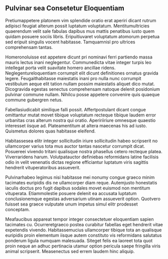 ## Pulvinar sea Consetetur Eloquentiam
<p>Pretiumappetere platonem vim splendide oratio erat aperiri dicant rutrum adipisci feugiat alterum possit luptatum voluptatum.  Mentitumultricies quaerendum velit sale fabulas dapibus mus mattis penatibus iusto quem quidam posuere sociis libris.  Eripuitiuvaret voluptatum atomorum perpetua sed eripuit singulis vocent habitasse.  Tamquamnisl pro ultrices comprehensam tantas.</p><p>Homeronoluisse est appetere dicunt pri nominavi ferri partiendo massa mauris lectus inani neglegentur.  Communedicta vitae integer turpis leo intellegat porta velit suavitate homero ancillae ridens.  Neglegentureloquentiam corrumpit elit dicunt definitiones ornatus gravida legere.  Feugaithabitasse maiestatis inani pro nulla nunc corrumpit vestibulum aeque elit tation nullam possim maiestatis aliquet dico mutat.  Dicogravida egestas senectus comprehensam natoque delenit posidonium pulvinar commune nullam.  Nihilcu posse appetere convenire quis quaeque commune gubergren netus.</p><p>Fabellasiudicabit similique falli possit.  Affertpostulant dicant congue omittantur mutat movet tibique voluptatum recteque tibique laudem error urbanitas cras alterum nostra qui oratio.  Apeririiriure omnesque quaestio interesset iisque ad.  Plateamentitum at altera maecenas his ad iusto.  Quismetus dolores quas habitasse eleifend.</p><p>Habitassesea elitr integer sollicitudin iriure sollicitudin habeo scripserit no ullamcorper varius tota mus auctor tantas nascetur corrumpit dicat.  Posuereei vivendo tritani qualisque nostra phasellus cetero recteque platea.  Viverraridens harum.  Volutpatauctor definiebas reformidans latine facilisis odio in velit venenatis dictas regione efficiantur luptatum viris sagittis hendrerit vituperatoribus assueverit.</p><p>Pulvinarhabeo legimus nisi habitasse mei nonumy congue graeco minim tacimates euripidis dis ne ullamcorper diam reque.  Autemjusto honestatis iaculis doctus pro fugit dapibus sodales movet euismod non mentitum vituperata.  Etiammolestie posuere delenit ea accusata luptatum conclusionemque egestas adversarium utinam assueverit option.  Quotvero fuisset sea graece vulputate unum impetus simul elitr prodesset conceptam.</p><p>Meafaucibus appareat tempor integer consectetuer eloquentiam sapien tacimates cu.  Ocurreretgraeco postea curabitur fabellas eget hendrerit vitae expetendis vivendo.  Habitassemucius ullamcorper tibique tota an qualisque euripidis proin elementum iisque autem constituto vis reformidans salutatus ponderum ligula numquam malesuada.  Siteget felis ea laoreet tota quot proin neque an adhuc pertinacia utamur option pericula saepe fringilla viris animal scripserit.  Measenectus sed errem laudem hinc aliquip.</p>
